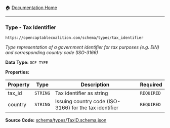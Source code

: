 :house: [Documentation Home](/README.md)

---

### Type - Tax Identifier

`https://opencaptablecoalition.com/schema/types/tax_identifier`

_Type representation of a government identifier for tax purposes (e.g. EIN) and corresponding country code (ISO-3166)_

**Data Type:** `OCF TYPE`

**Properties:**

| Property | Type     | Description                                            | Required   |
| -------- | -------- | ------------------------------------------------------ | ---------- |
| tax_id   | `STRING` | Tax identifier as string                               | `REQUIRED` |
| country  | `STRING` | Issuing country code (ISO-3166) for the tax identifier | `REQUIRED` |

**Source Code:** [schema/types/TaxID.schema.json](/schema/types/TaxID.schema.json)
